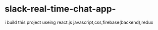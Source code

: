 # slack-real-time-chat-app-
i build this project useing react.js javascript,css,firebase(backend),redux
